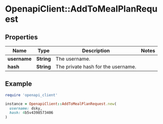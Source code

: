 # OpenapiClient::AddToMealPlanRequest

## Properties

| Name | Type | Description | Notes |
| ---- | ---- | ----------- | ----- |
| **username** | **String** | The username. |  |
| **hash** | **String** | The private hash for the username. |  |

## Example

```ruby
require 'openapi_client'

instance = OpenapiClient::AddToMealPlanRequest.new(
  username: dsky,
  hash: 4b5v4398573406
)
```

